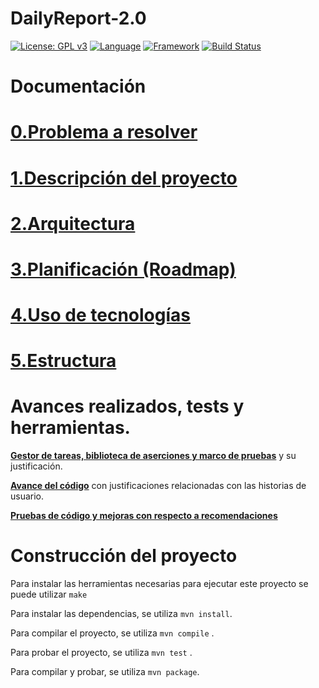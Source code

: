 # DailyReport-2.0

[![License: GPL v3](https://img.shields.io/badge/License-GPLv3-blue.svg)](https://www.gnu.org/licenses/gpl-3.0) [![Language](https://img.shields.io/badge/Language-Java-fd6a02.svg)](https://www.java.com/) [![Framework](https://img.shields.io/badge/Framework-Spring-brightgreen.svg)](https://spring.io/) [![Build Status](https://travis-ci.com/Guillergood/DailyReport-2.0.svg?branch=main)](https://travis-ci.org/Guillergood/DailyReport-2.0)



# Documentación

# [**0.Problema a resolver**](https://guillergood.github.io/DailyReport-2.0/)

# [**1.Descripción del proyecto**](https://guillergood.github.io/DailyReport-2.0/docs/Descripcion.html)

# [**2.Arquitectura**](https://guillergood.github.io/DailyReport-2.0/docs/Arquitectura.html)

# [**3.Planificación (Roadmap)**](https://guillergood.github.io/DailyReport-2.0/docs/Planificacion.html)

# [**4.Uso de tecnologías**](https://guillergood.github.io/DailyReport-2.0/docs/Tecnologias.html)

# [**5.Estructura**](https://guillergood.github.io/DailyReport-2.0/docs/Estructura.html)


# Avances realizados, tests y herramientas.

[**Gestor de tareas, biblioteca de aserciones y marco de pruebas**](https://guillergood.github.io/DailyReport-2.0/docs/Tecnologias.html) y su justificación.

[**Avance del código**](https://guillergood.github.io/DailyReport-2.0/docs/Avance.html) con justificaciones relacionadas con las historias de usuario.

[**Pruebas de código y mejoras con respecto a recomendaciones**](https://guillergood.github.io/DailyReport-2.0/docs/Sugerencias.html)

# Construcción del proyecto

Para instalar las herramientas necesarias para ejecutar este proyecto se puede utilizar ```make```

Para instalar las dependencias, se utiliza ```mvn install```.

Para compilar el proyecto, se utiliza ```mvn compile``` .

Para probar el proyecto, se utiliza ```mvn test``` .

Para compilar y probar, se utiliza ```mvn package```.
